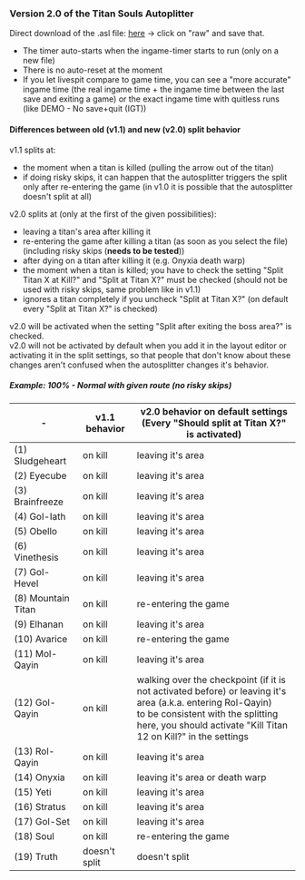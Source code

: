 ### Version 2.0 of the Titan Souls Autoplitter
Direct download of the .asl file: [here](TitanSoulsAutoSplitter.asl) -> click on "raw" and save that.
- The timer auto-starts when the ingame-timer starts to run (only on a new file)
- There is no auto-reset at the moment
- If you let livespit compare to game time, you can see a "more accurate" ingame time (the real ingame time + the ingame time between the last save and exiting a game) or the exact ingame time with quitless runs (like DEMO - No save+quit (IGT))

#### Differences between old (v1.1) and new (v2.0) split behavior
v1.1 splits at:
- the moment when a titan is killed (pulling the arrow out of the titan)
- if doing risky skips, it can happen that the autosplitter triggers the split only after re-entering the game (in v1.0 it is possible that the autosplitter doesn't split at all)

v2.0 splits at (only at the first of the given possibilities):
- leaving a titan's area after killing it
- re-entering the game after killing a titan (as soon as you select the file) (including risky skips (**needs to be tested**))
- after dying on a titan after killing it (e.g. Onyxia death warp)
- the moment when a titan is killed; you have to check the setting "Split Titan X at Kill?" and "Split at Titan X?" must be checked (should not be used with risky skips, same problem like in v1.1)
- ignores a titan completely if you uncheck "Split at Titan X?" (on default every "Split at Titan X?" is checked)

v2.0 will be activated when the setting "Split after exiting the boss area?" is checked.  
v2.0 will not be activated by default when you add it in the layout editor or activating it in the split settings, so that people that don't know about these changes aren't confused when the autosplitter changes it's behavior.

##### Example: 100% - Normal with given route (no risky skips)

-|v1.1 behavior|v2.0 behavior on default settings <br/>(Every "Should split at Titan X?" is activated)
-----------------|------------|-------------
(1) Sludgeheart | on kill | leaving it's area
(2) Eyecube | on kill | leaving it's area
(3) Brainfreeze | on kill | leaving it's area
(4) Gol-Iath | on kill | leaving it's area
(5) Obello | on kill | leaving it's area
(6) Vinethesis | on kill | leaving it's area
(7) Gol-Hevel | on kill | leaving it's area
(8) Mountain Titan | on kill | re-entering the game
(9) Elhanan | on kill | leaving it's area
(10) Avarice | on kill | re-entering the game
(11) Mol-Qayin | on kill | leaving it's area
(12) Gol-Qayin | on kill | walking over the checkpoint (if it is not activated before) or leaving it's area (a.k.a. entering Rol-Qayin)<br/>to be consistent with the splitting here, you should activate "Kill Titan 12 on Kill?" in the settings
(13) Rol-Qayin | on kill | leaving it's area
(14) Onyxia | on kill | leaving it's area or death warp
(15) Yeti | on kill | leaving it's area
(16) Stratus | on kill | leaving it's area
(17) Gol-Set | on kill | leaving it's area
(18) Soul | on kill | re-entering the game
(19) Truth | doesn't split | doesn't split
